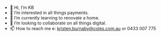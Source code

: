 - 👋 Hi, I’m KB
- 👀 I’m interested in all things payments. 
- 🌱 I’m currently learning to renovate a home. 
- 💞️ I’m looking to collaborate on all things digital. 
- 📫 How to reach me e: kristen.burnaby@coles.com.au or 0433 007 775

<!---
kmburna1/kmburna1 is a ✨ special ✨ repository because its `README.md` (this file) appears on your GitHub profile.
You can click the Preview link to take a look at your changes.
--->
